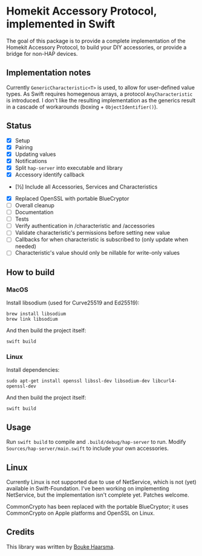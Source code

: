 Homekit Accessory Protocol, implemented in Swift
================================================

The goal of this package is to provide a complete implementation of the Homekit Accessory Protocol, to build your DIY accessories, or provide a bridge for non-HAP devices.

## Implementation notes

Currently ``GenericCharacteristic<T>`` is used, to allow for user-defined value types. As Swift requires homegenous arrays, a protocol ``AnyCharacteristic`` is introduced. I don't like the resulting implementation as the generics result in a cascade of workarounds (boxing + ``ObjectIdentifier()``).

## Status

* [x] Setup
* [x] Pairing
* [x] Updating values
* [x] Notifications
* [x] Split ``hap-server`` into executable and library
* [x] Accessory identify callback
* [½] Include all Accessories, Services and Characteristics
* [x] Replaced OpenSSL with portable BlueCryptor
* [ ] Overall cleanup
* [ ] Documentation
* [ ] Tests
* [ ] Verify authentication in /characteristic and /accessories
* [ ] Validate characteristic's permissions before setting new value
* [ ] Callbacks for when characteristic is subscribed to (only update when needed)
* [ ] Characteristic's value should only be nillable for write-only values

## How to build

### MacOS

Install libsodium (used for Curve25519 and Ed25519):

    brew install libsodium
    brew link libsodium

And then build the project itself:

    swift build

### Linux

Install dependencies:

    sudo apt-get install openssl libssl-dev libsodium-dev libcurl4-openssl-dev

And then build the project itself:

    swift build

## Usage

Run ``swift build`` to compile and ``.build/debug/hap-server`` to run. Modify ``Sources/hap-server/main.swift`` to include your own accessories.

## Linux

Currently Linux is not supported due to use of NetService, which is not (yet) available in Swift-Foundation. I've been working on implementing NetService, but the implementation isn't complete yet. Patches welcome.

CommonCrypto has been replaced with the portable BlueCryptor; it uses CommonCrypto on Apple platforms and OpenSSL on Linux. 

## Credits

This library was written by [Bouke Haarsma](https://twitter.com/BoukeHaarsma).
